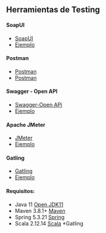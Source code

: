 ## Herramientas de Testing

#### SoapUI 
  - [SoapUI](https://www.soapui.org/downloads/soapui/)
  - [Ejemplo](Offices-soapui-project.xml)  

#### Postman
  - [Postman](https://www.postman.com/)
  - [Postman](01%20-%20Spring%20MVC.postman_collection.json)

#### Swagger - Open API
  - [Swagger-Open APi](https://swagger.io/)
  - [Ejemplo](Offices%20-%20swagger.yml)

#### Apache JMeter
  - [JMeter](https://jmeter.apache.org/)
  - [Ejemplo](Consulta%20de%20oficinas.jmx)

#### Gatling 
  - [Gatling](https://gatling.io/)
  - [Ejemplo](gatling-archetype/)


#### Requisitos:
- Java 11 [Open JDK11](https://jdk.java.net/java-se-ri/11)
- Maven 3.8.1+ [Maven](https://maven.apache.org/download.cgi)
- Spring 5.3.21 [Spring](https://spring.io/projects/spring-framework)
- Scala 2.12.14 [Scala](https://www.scala-lang.org/download/2.12.14.html) *Gatling
